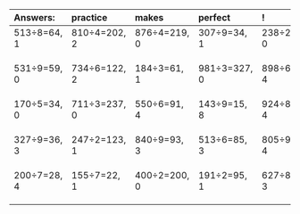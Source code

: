 | Answers: | practice | makes | perfect | ! |
| :--- | :--- | :--- | :--- | :--- |
| 513÷8=64, 1 | 810÷4=202, 2 | 876÷4=219, 0 | 307÷9=34, 1 | 238÷2=119, 0 | 
|   |   |   |   |   | 
|   |   |   |   |   | 
|   |   |   |   |   | 
| 531÷9=59, 0 | 734÷6=122, 2 | 184÷3=61, 1 | 981÷3=327, 0 | 898÷6=149, 4 | 
|   |   |   |   |   | 
|   |   |   |   |   | 
|   |   |   |   |   | 
| 170÷5=34, 0 | 711÷3=237, 0 | 550÷6=91, 4 | 143÷9=15, 8 | 924÷8=115, 4 | 
|   |   |   |   |   | 
|   |   |   |   |   | 
|   |   |   |   |   | 
| 327÷9=36, 3 | 247÷2=123, 1 | 840÷9=93, 3 | 513÷6=85, 3 | 805÷9=89, 4 | 
|   |   |   |   |   | 
|   |   |   |   |   | 
|   |   |   |   |   | 
| 200÷7=28, 4 | 155÷7=22, 1 | 400÷2=200, 0 | 191÷2=95, 1 | 627÷8=78, 3 | 
|   |   |   |   |   | 
|   |   |   |   |   | 
|   |   |   |   |   | 
